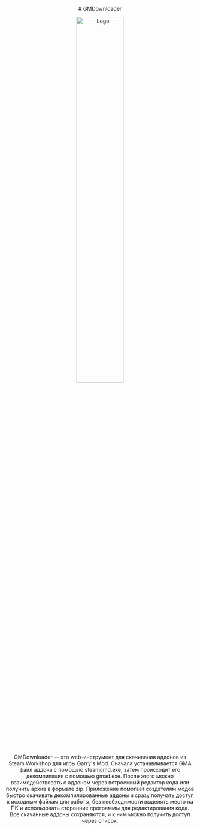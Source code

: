 <p align="center">
  # GMDownloader
</p>

<p align="center">
    <img src="https://i.imgur.com/P9L5wrv.png" alt="Logo" style="width:50%; height:auto;">
</p>

<p align="center">GMDownloader — это web-инструмент для скачивания аддонов из Steam Workshop для игры Garry's Mod. Сначала устанавливается GMA файл аддона с помощью steamcmd.exe, затем происходит его декомпиляция с помощью gmad.exe. После этого можно взаимодействовать с аддоном через встроенный редактор кода или получить архив в формате zip. Приложение помогает создателям модов быстро скачивать декомпилированные аддоны и сразу получать доступ к исходным файлам для работы, без необходимости выделять место на ПК и использовать сторонние программы для редактирования кода. Все скачанные аддоны сохраняются, и к ним можно получить доступ через список.</p>

<!-- <p align="center">
    <img src="https://i.imgur.com/8Ig3rlu.gif" alt="Gif">
</p> -->

